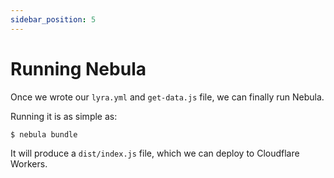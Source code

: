 ```yaml
---
sidebar_position: 5
---
```


# Running Nebula

Once we wrote our `lyra.yml` and `get-data.js` file, we can finally run Nebula.

Running it is as simple as:

```bash
$ nebula bundle
```

It will produce a `dist/index.js` file, which we can deploy to Cloudflare
Workers.
